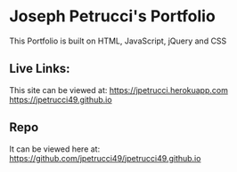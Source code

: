 # Joseph Petrucci's Portfolio

This Portfolio is built on HTML, JavaScript, jQuery and CSS

## Live Links:

This site can be viewed at:
https://jpetrucci.herokuapp.com
https://jpetrucci49.github.io

## Repo

It can be viewed here at:
https://github.com/jpetrucci49/jpetrucci49.github.io
